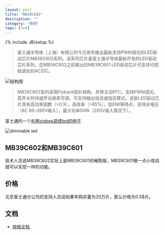 ```yaml
---
layout: post
title: "MB39C602"
description: ""
category: "照明"
tags: [led]
---
```

{% include JB/setup %}

> 富士通半导体（上海）有限公司今日宣布推出最新支持PWM调光的LED驱动芯片MB39C602系列。该系列芯片是富士通半导体最新开发的LED驱动芯片系列，在MB39C602之前推出的MB39C601 LED驱动芯片可支持可控硅调光的AC/DC。

![结构图](http://ww4.sinaimg.cn/large/a74ecc4cjw1e15irivdaij.jpg)

> MB39C602系列采用Flyback拓扑结构，并带主动PFC，支持PWM调光，其开关时间或开光频率可调，可支持输出恒流或恒压模式。该款LED驱动芯片具有高功率因数（>0.9），高效率（>85%），低EMI等特点，支持全电压（AC 85~265V输入），最大功率50W（200V输入情况下）。

富士通的一个[利用zigbee遥控led的例子](http://www.fujitsu.com/cn/fss/analog/pwrmngt/led/)

![dimmable led](http://ww3.sinaimg.cn/large/a74eed94jw1e15jdtx0blj.jpg)

## MB39C602和MB39C601

技术人员说MB39C602实际上是MB39C601的阉割版，MB39C601做一点小改动就可以实现一样的功能。

## 价格

北京富士通分公司的支持人员说如果年购买量为20万片，那么价格为0.5$片。

## 文档

* [规格文档](http://www.fujitsu.com/downloads/CN/fss/services/analog/pwrmngt/MB39C602_PO_E0.1b.pdf)

